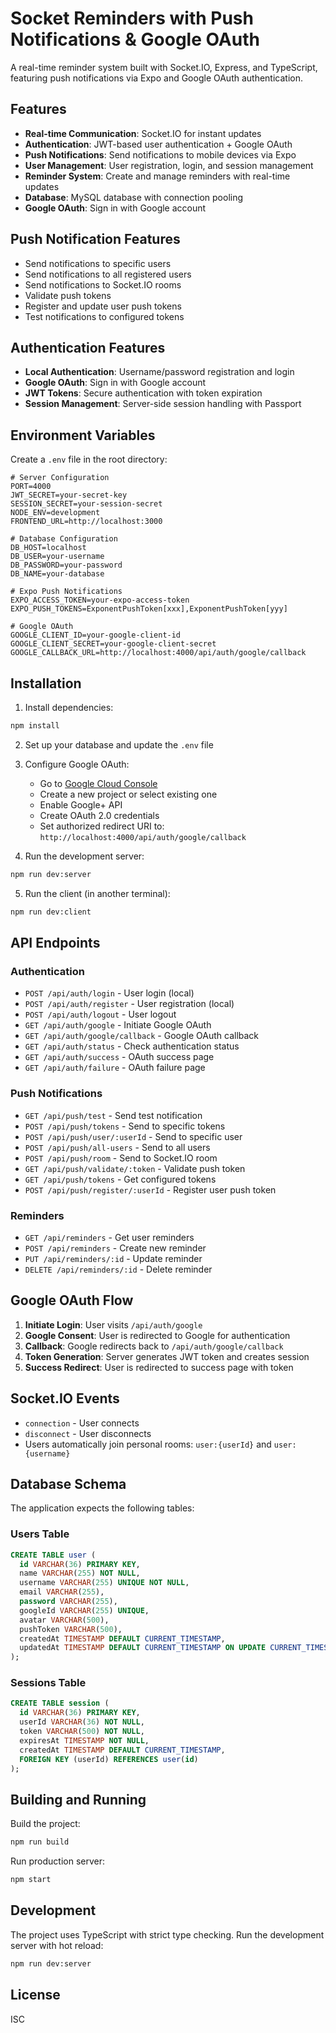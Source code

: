 # Socket Reminders with Push Notifications & Google OAuth

A real-time reminder system built with Socket.IO, Express, and TypeScript, featuring push notifications via Expo and Google OAuth authentication.

## Features

- **Real-time Communication**: Socket.IO for instant updates
- **Authentication**: JWT-based user authentication + Google OAuth
- **Push Notifications**: Send notifications to mobile devices via Expo
- **User Management**: User registration, login, and session management
- **Reminder System**: Create and manage reminders with real-time updates
- **Database**: MySQL database with connection pooling
- **Google OAuth**: Sign in with Google account

## Push Notification Features

- Send notifications to specific users
- Send notifications to all registered users
- Send notifications to Socket.IO rooms
- Validate push tokens
- Register and update user push tokens
- Test notifications to configured tokens

## Authentication Features

- **Local Authentication**: Username/password registration and login
- **Google OAuth**: Sign in with Google account
- **JWT Tokens**: Secure authentication with token expiration
- **Session Management**: Server-side session handling with Passport

## Environment Variables

Create a `.env` file in the root directory:

```env
# Server Configuration
PORT=4000
JWT_SECRET=your-secret-key
SESSION_SECRET=your-session-secret
NODE_ENV=development
FRONTEND_URL=http://localhost:3000

# Database Configuration
DB_HOST=localhost
DB_USER=your-username
DB_PASSWORD=your-password
DB_NAME=your-database

# Expo Push Notifications
EXPO_ACCESS_TOKEN=your-expo-access-token
EXPO_PUSH_TOKENS=ExponentPushToken[xxx],ExponentPushToken[yyy]

# Google OAuth
GOOGLE_CLIENT_ID=your-google-client-id
GOOGLE_CLIENT_SECRET=your-google-client-secret
GOOGLE_CALLBACK_URL=http://localhost:4000/api/auth/google/callback
```

## Installation

1. Install dependencies:
```bash
npm install
```

2. Set up your database and update the `.env` file

3. Configure Google OAuth:
   - Go to [Google Cloud Console](https://console.cloud.google.com/)
   - Create a new project or select existing one
   - Enable Google+ API
   - Create OAuth 2.0 credentials
   - Set authorized redirect URI to: `http://localhost:4000/api/auth/google/callback`

4. Run the development server:
```bash
npm run dev:server
```

5. Run the client (in another terminal):
```bash
npm run dev:client
```

## API Endpoints

### Authentication
- `POST /api/auth/login` - User login (local)
- `POST /api/auth/register` - User registration (local)
- `POST /api/auth/logout` - User logout
- `GET /api/auth/google` - Initiate Google OAuth
- `GET /api/auth/google/callback` - Google OAuth callback
- `GET /api/auth/status` - Check authentication status
- `GET /api/auth/success` - OAuth success page
- `GET /api/auth/failure` - OAuth failure page

### Push Notifications
- `GET /api/push/test` - Send test notification
- `POST /api/push/tokens` - Send to specific tokens
- `POST /api/push/user/:userId` - Send to specific user
- `POST /api/push/all-users` - Send to all users
- `POST /api/push/room` - Send to Socket.IO room
- `GET /api/push/validate/:token` - Validate push token
- `GET /api/push/tokens` - Get configured tokens
- `POST /api/push/register/:userId` - Register user push token

### Reminders
- `GET /api/reminders` - Get user reminders
- `POST /api/reminders` - Create new reminder
- `PUT /api/reminders/:id` - Update reminder
- `DELETE /api/reminders/:id` - Delete reminder

## Google OAuth Flow

1. **Initiate Login**: User visits `/api/auth/google`
2. **Google Consent**: User is redirected to Google for authentication
3. **Callback**: Google redirects back to `/api/auth/google/callback`
4. **Token Generation**: Server generates JWT token and creates session
5. **Success Redirect**: User is redirected to success page with token

## Socket.IO Events

- `connection` - User connects
- `disconnect` - User disconnects
- Users automatically join personal rooms: `user:{userId}` and `user:{username}`

## Database Schema

The application expects the following tables:

### Users Table
```sql
CREATE TABLE user (
  id VARCHAR(36) PRIMARY KEY,
  name VARCHAR(255) NOT NULL,
  username VARCHAR(255) UNIQUE NOT NULL,
  email VARCHAR(255),
  password VARCHAR(255),
  googleId VARCHAR(255) UNIQUE,
  avatar VARCHAR(500),
  pushToken VARCHAR(500),
  createdAt TIMESTAMP DEFAULT CURRENT_TIMESTAMP,
  updatedAt TIMESTAMP DEFAULT CURRENT_TIMESTAMP ON UPDATE CURRENT_TIMESTAMP
);
```

### Sessions Table
```sql
CREATE TABLE session (
  id VARCHAR(36) PRIMARY KEY,
  userId VARCHAR(36) NOT NULL,
  token VARCHAR(500) NOT NULL,
  expiresAt TIMESTAMP NOT NULL,
  createdAt TIMESTAMP DEFAULT CURRENT_TIMESTAMP,
  FOREIGN KEY (userId) REFERENCES user(id)
);
```

## Building and Running

Build the project:
```bash
npm run build
```

Run production server:
```bash
npm start
```

## Development

The project uses TypeScript with strict type checking. Run the development server with hot reload:

```bash
npm run dev:server
```

## License

ISC


